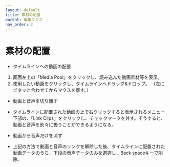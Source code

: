 ```yaml
---
layout: default
title: 素材の配置
parent: 編集クラス
nav_order: 2
---
```


# 素材の配置

* タイムラインへの動画の配置
 1. 画面左上の「Media Pool」をクリックし、読み込んだ動画素材等を表示。
 2. 使用したい動画をクリックし、タイムラインへドラッグ&ドロップ。
（左にピタッと合わせてからマウスを離す。）

* 動画と音声を切り離す
 * タイムラインに配置された動画の上で右クリックすると表示されるメニュー下部の、「Link Clips」をクリックし、チェックマークを外す。そうすると、動画と音声を別々に扱うことができるようになる。

* 動画から音声だけを消す
 * 上記の方法で動画と音声のリンクを解除した後、タイムラインに配置された動画データのうち、下段の音声データのみを選択し、Back spaceキーで削除。
